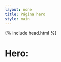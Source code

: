 ```yaml
---
layout: none
title: Página hero
style: main
---
```


{% include head.html %}
<body>
  <h1>Hero:</h1>
  </div>
</body>
